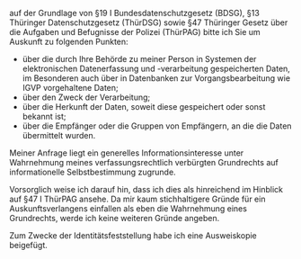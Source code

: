 auf der Grundlage von §19 I Bundesdatenschutzgesetz (BDSG),
§13 Thüringer Datenschutzgesetz (ThürDSG) sowie
§47 Thüringer Gesetz über die Aufgaben und Befugnisse der Polizei (ThürPAG) bitte
ich Sie um Auskunft zu folgenden Punkten:

+ über die durch Ihre Behörde zu meiner Person in Systemen der elektronischen
  Datenerfassung und -verarbeitung gespeicherten Daten, im Besonderen auch über
  in Datenbanken zur Vorgangsbearbeitung wie IGVP vorgehaltene Daten;
+ über den Zweck der Verarbeitung;
+ über die Herkunft der Daten, soweit diese gespeichert oder sonst bekannt ist;
+ über die Empfänger oder die Gruppen von Empfängern, an die die Daten übermittelt wurden.

Meiner Anfrage liegt ein generelles Informationsinteresse unter Wahrnehmung
meines verfassungsrechtlich verbürgten Grundrechts auf informationelle
Selbstbestimmung zugrunde.

Vorsorglich weise ich darauf hin, dass ich dies als hinreichend im
Hinblick auf §47 I ThürPAG ansehe. Da mir kaum stichhaltigere Gründe
für ein Auskunftsverlangens einfallen als eben die Wahrnehmung eines
Grundrechts, werde ich keine weiteren Gründe angeben.

Zum Zwecke der Identitätsfeststellung habe ich eine Ausweiskopie beigefügt.
